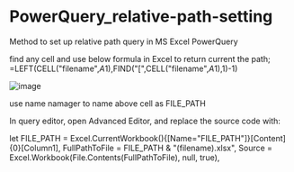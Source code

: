 # PowerQuery_relative-path-setting
Method to set up relative path query in MS Excel PowerQuery

find any cell and use below formula in Excel to return current the path;
=LEFT(CELL("filename",$A$1),FIND("[",CELL("filename",$A$1),1)-1)

![image](https://user-images.githubusercontent.com/117622597/231323028-c147bb83-dc07-42de-86d2-f936b4bc8947.png)

use name namager to name above cell as FILE_PATH

In query editor, open Advanced Editor, and replace the source code with:

let
    FILE_PATH = Excel.CurrentWorkbook(){[Name="FILE_PATH"]}[Content]{0}[Column1],
    FullPathToFile = FILE_PATH & "(filename).xlsx",
    Source = Excel.Workbook(File.Contents(FullPathToFile), null, true),
